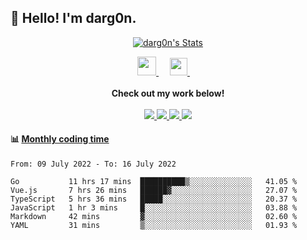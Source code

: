 <h2>👋 Hello! I'm darg0n.</h2>
<!-- 
[<img align="right" width="50%" src="https://github-readme-stats.vercel.app/api/top-langs/?username=dr-dargon&layout=compact">](https://github.com/dr-dargon) -->

<p align="center">
  <a href="https://github.com/dr-dargon" class="rich-diff-level-one">
    <img src="https://github-readme-stats.vercel.app/api?username=dr-dargon&show_icons=true&theme=buefy" alt="darg0n's Stats" ></a>
</p>

<p align="center">
    <a href="https://buymeacoffee.com/darg0n">
        <img src="https://img.icons8.com/ios-glyphs/256/808080/coffee.png" width="30px"/>
    </a> 
    &emsp;
    <a href="https://github.com/dr-dargon">
        <img src="https://img.icons8.com/material/256/808080/globe--v1.png" width="28px"/>
    </a>
    &emsp;
    <br><br>
        <strong>Check out my work below!</strong>   
    <br><br>
    <a href="https://github.com/dr-dargon">
    <img src="https://badges.pufler.dev/visits/dr-dargon/dr-dargon?style=flat-square&color=blue&logo=github">
  </a>
  <a href="https://github.com/dr-dargon">
    <img src="https://badges.pufler.dev/years/dr-dargon?style=flat-square&color=blue&logo=github">
  </a>
  <a href="https://github.com/dr-dargon">
    <img src="https://badges.pufler.dev/repos/dr-dargon?style=flat-square&color=blue&logo=github">
  </a>
  <a href="https://github.com/dr-dargon">
    <img src="https://badges.pufler.dev/commits/monthly/dr-dargon?style=flat-square&color=blue&logo=github">
  </a>
</p>


#### :bar_chart: [Monthly coding time](https://github.com/muety/wakapi)
<!--START_SECTION:waka-->

```text
From: 09 July 2022 - To: 16 July 2022

Go           11 hrs 17 mins  ██████████▒░░░░░░░░░░░░░░   41.05 %
Vue.js       7 hrs 26 mins   ██████▓░░░░░░░░░░░░░░░░░░   27.07 %
TypeScript   5 hrs 36 mins   █████░░░░░░░░░░░░░░░░░░░░   20.37 %
JavaScript   1 hr 3 mins     █░░░░░░░░░░░░░░░░░░░░░░░░   03.88 %
Markdown     42 mins         ▓░░░░░░░░░░░░░░░░░░░░░░░░   02.60 %
YAML         31 mins         ▒░░░░░░░░░░░░░░░░░░░░░░░░   01.93 %
```

<!--END_SECTION:waka-->
  
